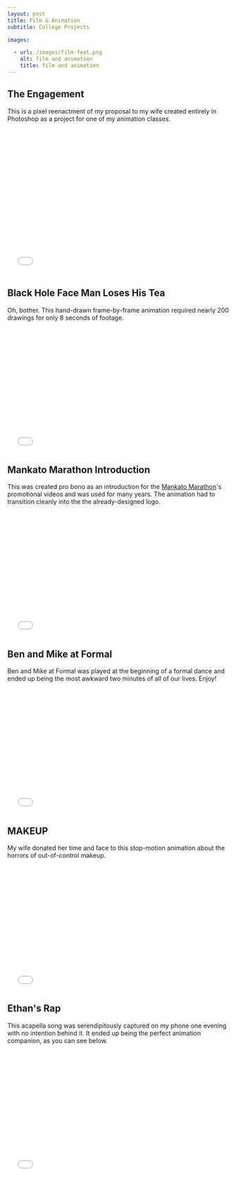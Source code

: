 ```yaml
---
layout: post
title: Film & Animation
subtitle: College Projects

images:

  - url: /images/film-feat.png
    alt: film and animation
    title: film and animation
---
```


## The Engagement
This is a pixel reenactment of my proposal to my wife created entirely in Photoshop as a project for one of my animation classes.

<p><iframe src="//player.vimeo.com/video/18004921?byline=0&portrait=0" width="500" height="331" frameborder="0" webkitallowfullscreen mozallowfullscreen allowfullscreen></iframe></p>

## Black Hole Face Man Loses His Tea
Oh, bother. This hand-drawn frame-by-frame animation required nearly 200 drawings for only 8 seconds of footage.

<iframe src="//player.vimeo.com/video/15226579?byline=0&portrait=0" width="500" height="281" frameborder="0" webkitallowfullscreen mozallowfullscreen allowfullscreen></iframe>

## Mankato Marathon Introduction
This was created pro bono as an introduction for the [Mankato Marathon](http://mankatomarathon.com/)'s promotional videos and was used for many years. The animation had to transition cleanly into the the already-designed logo.

<iframe src="//player.vimeo.com/video/21277712?byline=0&portrait=0" width="500" height="281" frameborder="0" webkitallowfullscreen mozallowfullscreen allowfullscreen></iframe>

## Ben and Mike at Formal
Ben and Mike at Formal was played at the beginning of a formal dance and ended up being the most awkward two minutes of all of our lives. Enjoy!

<iframe src="//player.vimeo.com/video/11584587?byline=0&portrait=0" width="500" height="281" frameborder="0" webkitallowfullscreen mozallowfullscreen allowfullscreen></iframe>

## MAKEUP
My wife donated her time and face to this stop-motion animation about the horrors of out-of-control makeup.

<iframe src="//player.vimeo.com/video/15614941?byline=0&portrait=0" width="500" height="283" frameborder="0" webkitallowfullscreen mozallowfullscreen allowfullscreen></iframe>

## Ethan's Rap
This acapella song was serendipitously captured on my phone one evening with no intention behind it. It ended up being the perfect animation companion, as you can see below.

<iframe src="//player.vimeo.com/video/11917621?byline=0&portrait=0" width="500" height="281" frameborder="0" webkitallowfullscreen mozallowfullscreen allowfullscreen></iframe>